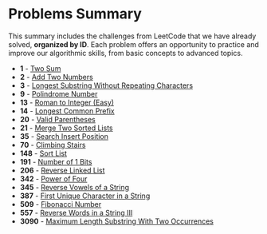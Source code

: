 # Problems Summary

This summary includes the challenges from LeetCode that we have already solved, **organized by ID**. Each problem offers an opportunity to practice and improve our algorithmic skills, from basic concepts to advanced topics.

- **1** - [Two Sum](solutions/0001-two-sum/solution.py)
- **2** - [Add Two Numbers](solutions/0002-add-two-numbers/solution.py)
- **3** - [Longest Substring Without Repeating Characters](solutions/0003-longest-substring-without-repeating-characters/solution.ts)
- **9** - [Polindrome Number](solutions/0009-polindrome-number/solution.py)
- **13** - [Roman to Integer (Easy)](solutions/0013-roman-to-integer/solution.py)
- **14** - [Longest Common Prefix](solutions/0014-longest-common-prefix/solution.py)
- **20** - [Valid Parentheses](solutions/0020-valid-parentheses/solution.ts)
- **21** - [Merge Two Sorted Lists](solutions/0021-merge-two-sorted-lists/solution.py)
- **35** - [Search Insert Position](solutions/0035-search-insert-position/solution.ts)
- **70** - [Climbing Stairs](solutions/0070-climbing-stairs/solution.py)
- **148** - [Sort List](solutions/0148-sort-list/solution.py)
- **191** - [Number of 1 Bits](solutions/0191-number-of-1-bits/solution.ts)
- **206** - [Reverse Linked List](solutions/0206-reverse-linked-list/solution.py)
- **342** - [Power of Four](solutions/0342-power-of-four/solution.ts)
- **345** - [Reverse Vowels of a String](solutions/0345-reverse-vowels-of-a-string/solution.py)
- **387** - [First Unique Character in a String](solutions/0387-first-unique-character-in-a-string/solution.py)
- **509** - [Fibonacci Number](solutions/0509-fibonacci-number/solution.py)
- **557** - [Reverse Words in a String III](solutions/0557-reverse-words-in-a-string-iii/solution.py)
- **3090** - [Maximum Length Substring With Two Occurrences](solutions/3090-maximum-length-substring-with-two-occurrences/solution.py)
